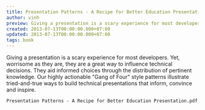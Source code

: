 ```yaml
---
title: Presentation Patterns - A Recipe for Better Education Presentation
author: vinh
preview: Giving a presentation is a scary experience for most developers.
created: 2013-07-13T00:00:00.000+07:00
updated: 2013-07-13T00:00:00.000+07:00
tags: book
---
```


Giving a presentation is a scary experience for most developers. Yet, worrisome
as they are, they are a great way to influence technical decisions. They aid
informed choices through the distribution of pertinent knowledge. Our highly
actionable "Gang of Four" style patterns illustrate tried-and-true ways to build
technical presentations that inform, convince and inspire.

`Presentation Patterns - A Recipe for Better Education Presentation.pdf`
